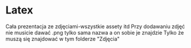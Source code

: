 # Latex
Cała prezentacja ze zdjęciami-wszystkie assety itd
Przy dodawaniu zdjęć nie musicie dawać .png tylko sama nazwa a on sobie je znajdzie
Tylko że muszą się znajdować w tym folderze "Zdjęcia"
